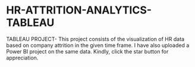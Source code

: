 # HR-ATTRITION-ANALYTICS-TABLEAU
TABLEAU PROJECT- This project consists of the visualization of HR data based on company attrition in the given time frame.
I have also uploaded a Power BI project on the same data. 
Kindly, click the star button for appreciation.
